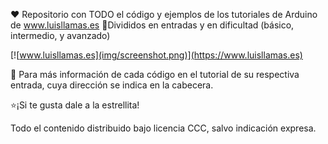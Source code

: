 ❤️ Repositorio con TODO el código y ejemplos de los tutoriales de Arduino de www.luisllamas.es
🌈Divididos en entradas y en dificultad (básico, intermedio, y avanzado)

 [![www.luisllamas.es](img/screenshot.png)](https://www.luisllamas.es)

🔗 Para más información de cada código en el tutorial de su respectiva entrada, cuya dirección se indica en la cabecera.


⭐️¡Si te gusta dale a la estrellita!

Todo el contenido distribuido bajo licencia CCC, salvo indicación expresa.
